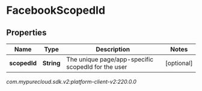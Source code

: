 # FacebookScopedId


## Properties

| Name | Type | Description | Notes |
| ------------ | ------------- | ------------- | ------------- |
| **scopedId** | **String** | The unique page/app-specific scopedId for the user |  [optional] |




_com.mypurecloud.sdk.v2:platform-client-v2:220.0.0_
